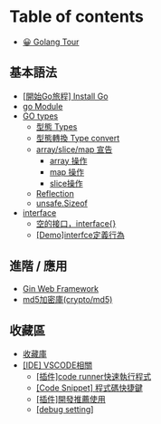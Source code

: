 # Table of contents

* [😀 Golang Tour](README.md)

## 基本語法

* [\[開始Go旅程\] Install Go](ji-ben-yu-fa/kai-shi-go-lv-cheng-install-go.md)
* [go Module](ji-ben-yu-fa/go-module.md)
* [GO types](ji-ben-yu-fa/go-types/README.md)
  * [型態 Types](ji-ben-yu-fa/go-types/xing-tai-types.md)
  * [型態轉換 Type convert](ji-ben-yu-fa/go-types/xing-tai-zhuan-huan-type-convert.md)
  * [array/slice/map 宣告](ji-ben-yu-fa/go-types/arrayslicemap-xuan-gao/README.md)
    * [array 操作](ji-ben-yu-fa/go-types/arrayslicemap-xuan-gao/array-cao-zuo.md)
    * [map 操作](ji-ben-yu-fa/go-types/arrayslicemap-xuan-gao/map-cao-zuo.md)
    * [slice操作](ji-ben-yu-fa/go-types/arrayslicemap-xuan-gao/slice-cao-zuo.md)
  * [Reflection](ji-ben-yu-fa/go-types/reflection.md)
  * [unsafe.Sizeof](ji-ben-yu-fa/go-types/unsafe.sizeof.md)
* [interface](ji-ben-yu-fa/interface/README.md)
  * [空的接口，interface{}](ji-ben-yu-fa/interface/kong-de-jie-kou-interface.md)
  * [\[Demo\]interfce定義行為](ji-ben-yu-fa/interface/demointerfce-ding-yi-hang-wei.md)

## 進階 / 應用

* [Gin Web Framework](jin-jie-ying-yong/gin-web-framework.md)
* [md5加密庫(crypto/md5)](jin-jie-ying-yong/md5-jia-mi-ku-cryptomd5.md)

## 收藏區

* [收藏庫](shou-cang-qu/shou-cang-ku.md)
* [\[IDE\] VSCODE相關](shou-cang-qu/ide-vscode-xiang-guan/README.md)
  * [\[插件\]code runner快速執行程式](shou-cang-qu/ide-vscode-xiang-guan/cha-jian-code-runner-kuai-su-zhi-hang-cheng-shi.md)
  * [\[Code Snippet\] 程式碼快捷鍵](shou-cang-qu/ide-vscode-xiang-guan/code-snippet-cheng-shi-ma-kuai-jie-jian.md)
  * [\[插件\]開發推薦使用](shou-cang-qu/ide-vscode-xiang-guan/cha-jian-kai-fa-tui-jian-shi-yong.md)
  * [\[debug setting\]](shou-cang-qu/ide-vscode-xiang-guan/debug-setting.md)
